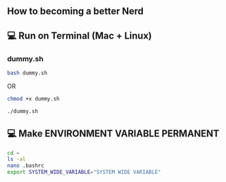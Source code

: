 ## How to becoming a better Nerd

## 💻 Run on Terminal (Mac + Linux)

### **dummy.sh**
```bash
bash dummy.sh
```

OR

```bash
chmod +x dummy.sh

./dummy.sh
```

## 💻 Make ENVIRONMENT VARIABLE PERMANENT

```bash
cd ~
ls -al
nano .bashrc 
export SYSTEM_WIDE_VARIABLE="SYSTEM WIDE VARIABLE" 
```